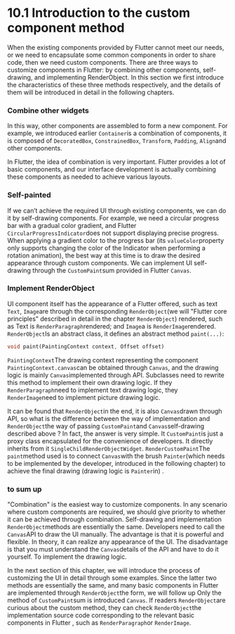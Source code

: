 # 10.1 Introduction to the custom component method

When the existing components provided by Flutter cannot meet our needs, or we need to encapsulate some common components in order to share code, then we need custom components. There are three ways to customize components in Flutter: by combining other components, self-drawing, and implementing RenderObject. In this section we first introduce the characteristics of these three methods respectively, and the details of them will be introduced in detail in the following chapters.

### Combine other widgets

In this way, other components are assembled to form a new component. For example, we introduced earlier `Container`is a combination of components, it is composed of `DecoratedBox`, `ConstrainedBox`, `Transform`, `Padding`, `Align`and other components.

In Flutter, the idea of ​​combination is very important. Flutter provides a lot of basic components, and our interface development is actually combining these components as needed to achieve various layouts.

### Self-painted

If we can’t achieve the required UI through existing components, we can do it by self-drawing components. For example, we need a circular progress bar with a gradual color gradient, and Flutter `CircularProgressIndicator`does not support displaying precise progress. When applying a gradient color to the progress bar (its `valueColor`property only supports changing the color of the Indicator when performing a rotation animation), the best way at this time is to draw the desired appearance through custom components. We can implement UI self-drawing through the `CustomPaint`sum provided in Flutter `Canvas`.

### Implement RenderObject

UI component itself has the appearance of a Flutter offered, such as text `Text`, `Image`are through the corresponding `RenderObject`(we will "Flutter core principles" described in detail in the chapter `RenderObject`) rendered, such as Text is `RenderParagraph`rendered; and `Image`a is `RenderImage`rendered. `RenderObject`Is an abstract class, it defines an abstract method `paint(...)`:

``` dart 
void paint(PaintingContext context, Offset offset)

```

`PaintingContext`The drawing context representing the component `PaintingContext.canvas`can be obtained through `Canvas`, and the drawing logic is mainly `Canvas`implemented through API. Subclasses need to rewrite this method to implement their own drawing logic. If they `RenderParagraph`need to implement text drawing logic, they `RenderImage`need to implement picture drawing logic.

It can be found that `RenderObject`in the end, it is also `Canvas`drawn through API, so what is the difference between the way of implementation and `RenderObject`the way of passing `CustomPaint`and `Canvas`self-drawing described above ? In fact, the answer is very simple. It `CustomPaint`is just a proxy class encapsulated for the convenience of developers. It directly inherits from it `SingleChildRenderObjectWidget`. `RenderCustomPaint`The `paint`method used is to connect `Canvas`with the brush `Painter`(which needs to be implemented by the developer, introduced in the following chapter) to achieve the final drawing (drawing logic is `Painter`in) .

### to sum up

"Combination" is the easiest way to customize components. In any scenario where custom components are required, we should give priority to whether it can be achieved through combination. Self-drawing and implementation `RenderObject`methods are essentially the same. Developers need to call the `Canvas`API to draw the UI manually. The advantage is that it is powerful and flexible. In theory, it can realize any appearance of the UI. The disadvantage is that you must understand the `Canvas`details of the API and have to do it yourself. To implement the drawing logic.

In the next section of this chapter, we will introduce the process of customizing the UI in detail through some examples. Since the latter two methods are essentially the same, and many basic components in Flutter are implemented through `RenderObject`the form, we will follow up Only the method of `CustomPaint`sum is introduced `Canvas`. If readers `RenderObject`are curious about the custom method, they can check `RenderObject`the implementation source code corresponding to the relevant basic components in Flutter , such as `RenderParagraph`or `RenderImage`.